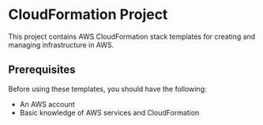 # CloudFormation Project

This project contains AWS CloudFormation stack templates for creating and managing infrastructure in AWS.

## Prerequisites

Before using these templates, you should have the following:

- An AWS account
- Basic knowledge of AWS services and CloudFormation
